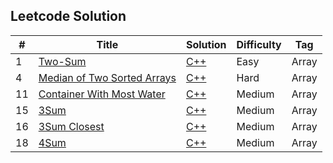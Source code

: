 ## Leetcode Solution

|  #   |   Title  |  Solution  | Difficulty| Tag |
| ---- | ---- | ---- | ----| ----|
|   1   |   [Two-Sum](https://leetcode.com/problems/two-sum/)   | [C++](https://github.com/DeepDuke/Leetcode-Solution/blob/master/Algorithms/C++/1-two-sum.cpp)     |   Easy  |   Array  |
| 4 |[Median of Two Sorted Arrays](https://leetcode.com/problems/median-of-two-sorted-arrays/) | [C++](https://github.com/DeepDuke/Leetcode-Solution/blob/master/Algorithms/C++/4-median-of-two-sorted-arrays.cpp) | Hard | Array    |
| 11 | [Container With Most Water](https://leetcode.com/problems/container-with-most-water/) | [C++](https://github.com/DeepDuke/Leetcode-Solution/blob/master/Algorithms/C++/11-container-with-most-water.cpp) | Medium |  Array   |
|15 | [3Sum](https://leetcode.com/problems/3sum/) | [C++](https://github.com/DeepDuke/Leetcode-Solution/blob/master/Algorithms/C++/15-3sum.cpp) | Medium  | Array|
| 16 | [3Sum Closest](https://leetcode.com/problems/3sum-closest/) | [C++](https://github.com/DeepDuke/Leetcode-Solution/blob/master/Algorithms/C++/16-3sum-closest.cpp)| Medium |Array|
| 18 | [4Sum](https://leetcode.com/problems/4sum/) | [C++](https://github.com/DeepDuke/Leetcode-Solution/blob/master/Algorithms/C++/18-4sum.cpp) | Medium| Array|

